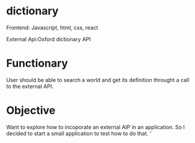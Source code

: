 # dictionary
Frontend: Javascript, html, css, react 

External Api:Oxford dictionary API

# Functionary 
User should be able to search a world and get its definition throught a call to the external API. 

# Objective
Want to explore how to incoporate an external AIP in an application. So I decided to start a small application to test how to do that. '
